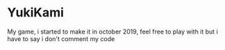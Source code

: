 # YukiKami
My game, i started to make it in october 2019, feel free to play with it but i have to say i don't comment my code
